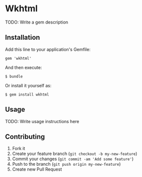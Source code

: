 # Wkhtml

TODO: Write a gem description

## Installation

Add this line to your application's Gemfile:

    gem 'wkhtml'

And then execute:

    $ bundle

Or install it yourself as:

    $ gem install wkhtml

## Usage

TODO: Write usage instructions here

## Contributing

1. Fork it
2. Create your feature branch (`git checkout -b my-new-feature`)
3. Commit your changes (`git commit -am 'Add some feature'`)
4. Push to the branch (`git push origin my-new-feature`)
5. Create new Pull Request
